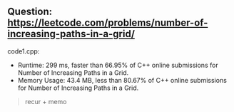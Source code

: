 ## Question: https://leetcode.com/problems/number-of-increasing-paths-in-a-grid/

code1.cpp:
* Runtime: 299 ms, faster than 66.95% of C++ online submissions for Number of Increasing Paths in a Grid.
* Memory Usage: 43.4 MB, less than 80.67% of C++ online submissions for Number of Increasing Paths in a Grid.
> recur + memo